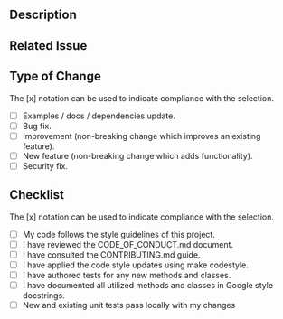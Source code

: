 ## Description

## Related Issue

## Type of Change
The [x] notation can be used to indicate compliance with the selection.
- [ ] Examples / docs / dependencies update.
- [ ] Bug fix.
- [ ] Improvement (non-breaking change which improves an existing feature).
- [ ] New feature (non-breaking change which adds functionality).
- [ ] Security fix.

## Checklist
The [x] notation can be used to indicate compliance with the selection.
- [ ] My code follows the style guidelines of this project.
- [ ] I have reviewed the CODE_OF_CONDUCT.md document.
- [ ] I have consulted the CONTRIBUTING.md guide.
- [ ] I have applied the code style updates using make codestyle.
- [ ] I have authored tests for any new methods and classes.
- [ ] I have documented all utilized methods and classes in Google style docstrings.
- [ ] New and existing unit tests pass locally with my changes
